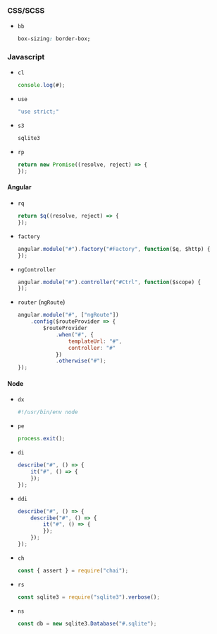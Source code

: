 ### CSS/SCSS

- `bb`
    ```css
    box-sizing: border-box;
    ```

### Javascript

- `cl`
    ```js
    console.log(#);
    ```
- `use`
    ```js
    "use strict;"
    ```
- `s3`
    ```js
    sqlite3
    ```
- `rp`
    ```js
    return new Promise((resolve, reject) => {
    });
    ```

#### Angular

- `rq`
    ```js
    return $q((resolve, reject) => {
    });

- `factory`
    ```js
    angular.module("#").factory("#Factory", function($q, $http) {
    });
    ```
- `ngController`
    ```js
    angular.module("#").controller("#Ctrl", function($scope) {
    });
    ```
- `router` (`ngRoute`)
    ```js
    angular.module("#", ["ngRoute"])
        .config($routeProvider => {
            $routeProvider
                .when("#", {
                    templateUrl: "#",
                    controller: "#"
                })
                .otherwise("#");
    });
    ```

#### Node
- `dx`
    ```js
    #!/usr/bin/env node
    ```
- `pe`
    ```js
    process.exit();
    ```
- `di`
    ```js
    describe("#", () => {
        it("#", () => {
        });
    });
    ```
- `ddi`
    ```js
    describe("#", () => {
        describe("#", () => {
            it("#", () => {
            });
        });
    });
    ```
- `ch`
    ```js
    const { assert } = require("chai");
    ```
- `rs`
    ```js
    const sqlite3 = require("sqlite3").verbose();
    ```
- `ns`
    ```js
    const db = new sqlite3.Database("#.sqlite");
    ```